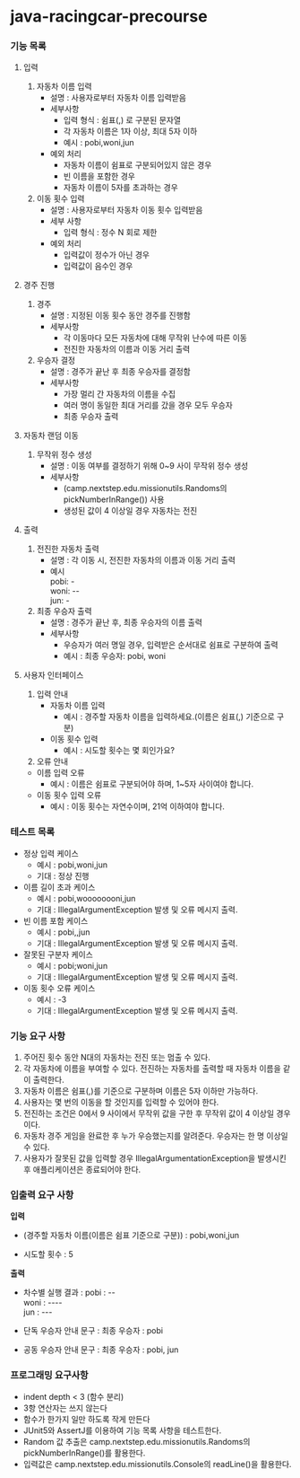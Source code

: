 # java-racingcar-precourse

### 기능 목록
1. 입력
   1. 자동차 이름 입력
      - 설명 : 사용자로부터 자동차 이름 입력받음
      - 세부사항 
        - 입력 형식 : 쉼표(,) 로 구분된 문자열
        - 각 자동차 이름은 1자 이상, 최대 5자 이하
        - 예시 : pobi,woni,jun
      - 예외 처리 
        - 자동차 이름이 쉼표로 구분되어있지 않은 경우
        - 빈 이름을 포함한 경우
        - 자동차 이름이 5자를 초과하는 경우
   2. 이동 횟수 입력
      - 설명 : 사용자로부터 자동차 이동 횟수 입력받음
      - 세부 사항 
        - 입력 형식 : 정수 N 회로 제한
      - 예외 처리
        - 입력값이 정수가 아닌 경우
        - 입력값이 음수인 경우
2. 경주 진행
   1. 경주
      - 설명 : 지정된 이동 횟수 동안 경주를 진행함
      - 세부사항
        - 각 이동마다 모든 자동차에 대해 무작위 난수에 따른 이동
        - 전진한 자동차의 이름과 이동 거리 출력
   2. 우승자 결정
      - 설명 : 경주가 끝난 후 최종 우승자를 결정함
      - 세부사항
        - 가장 멀리 간 자동차의 이름을 수집
        - 여러 명이 동일한 최대 거리를 갔을 경우 모두 우승자
        - 최종 우승자 출력
3. 자동차 랜덤 이동
   1. 무작위 정수 생성
      - 설명 : 이동 여부를 결정하기 위해 0~9 사이 무작위 정수 생성
      - 세부사항
        - (camp.nextstep.edu.missionutils.Randoms의 pickNumberInRange()) 사용
        - 생성된 값이 4 이상일 경우 자동차는 전진

4. 출력
   1. 전진한 자동차 출력
      - 설명 : 각 이동 시, 전진한 자동차의 이름과 이동 거리 출력
      - 예시 </br> pobi: - </br>
        woni: -- </br>
        jun: -
    2. 최종 우승자 출력
       - 설명 : 경주가 끝난 후, 최종 우승자의 이름 출력
       - 세부사항
         - 우승자가 여러 명일 경우, 입력받은 순서대로 쉼표로 구분하여 출력
         - 예시 : 최종 우승자: pobi, woni
5. 사용자 인터페이스
   1. 입력 안내
      - 자동차 이름 입력
        - 예시 : 경주할 자동차 이름을 입력하세요.(이름은 쉼표(,) 기준으로 구분)
      - 이동 횟수 입력
        - 예시 : 시도할 횟수는 몇 회인가요?
   2. 오류 안내
    - 이름 입력 오류
      - 예시 : 이름은 쉼표로 구분되어야 하며, 1~5자 사이여야 합니다.
    - 이동 횟수 입력 오류
      - 예시 : 이동 횟수는 자연수이며, 21억 이하여야 합니다.

### 테스트 목록
- 정상 입력 케이스
  - 예시 : pobi,woni,jun
  - 기대 : 정상 진행
- 이름 길이 초과 케이스
  - 예시 : pobi,woooooooni,jun
  - 기대 : IllegalArgumentException 발생 및 오류 메시지 출력.
- 빈 이름 포함 케이스
  - 예시 : pobi,,jun
  - 기대 : IllegalArgumentException 발생 및 오류 메시지 출력.
- 잘못된 구분자 케이스
  - 예시 : pobi;woni,jun
  - 기대 : IllegalArgumentException 발생 및 오류 메시지 출력.
- 이동 횟수 오류 케이스
  - 예시 : -3
  - 기대 : IllegalArgumentException 발생 및 오류 메시지 출력.


### 기능 요구 사항
1. 주어진 횟수 동안 N대의 자동차는 전진 또는 멈출 수 있다.
2. 각 자동차에 이름을 부여할 수 있다. 전진하는 자동차를 출력할 때 자동차 이름을 같이 출력한다.
3. 자동차 이름은 쉼표(,)를 기준으로 구분하며 이름은 5자 이하만 가능하다.
4. 사용자는 몇 번의 이동을 할 것인지를 입력할 수 있어야 한다.
5. 전진하는 조건은 0에서 9 사이에서 무작위 값을 구한 후 무작위 값이 4 이상일 경우이다.
6. 자동차 경주 게임을 완료한 후 누가 우승했는지를 알려준다. 우승자는 한 명 이상일 수 있다.
7. 사용자가 잘못된 값을 입력할 경우 IllegalArgumentationException을 발생시킨 후 애플리케이션은 종료되어야 한다.

### 입출력 요구 사항
**입력** 
- (경주할 자동차 이름(이름은 쉼표 기준으로 구분))
    : pobi,woni,jun

- 시도할 횟수
    : 5


**출력**
- 차수별 실행 결과
    : pobi : -- </br>
    woni : ---- </br>
jun : ---

- 단독 우승자 안내 문구
  : 최종 우승자 : pobi

- 공동 우승자 안내 문구
    : 최종 우승자 : pobi, jun


### 프로그래밍 요구사항
- indent depth < 3 (함수 분리)
- 3항 연산자는 쓰지 않는다
- 함수가 한가지 일만 하도록 작게 만든다
- JUnit5와 AssertJ를 이용하여 기능 목록 사항을 테스트한다.
- Random 값 추출은 camp.nextstep.edu.missionutils.Randoms의 pickNumberInRange()를 활용한다.
- 입력값은 camp.nextstep.edu.missionutils.Console의 readLine()을 활용한다.
